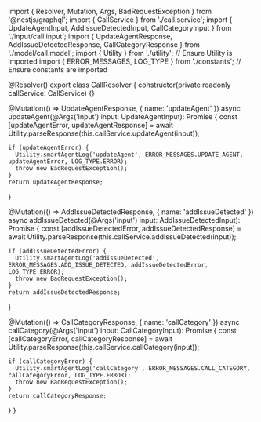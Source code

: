 import { Resolver, Mutation, Args, BadRequestException } from '@nestjs/graphql';
import { CallService } from './call.service';
import { UpdateAgentInput, AddIssueDetectedInput, CallCategoryInput } from './input/call.input';
import { UpdateAgentResponse, AddIssueDetectedResponse, CallCategoryResponse } from './model/call.model';
import { Utility } from './utility'; // Ensure Utility is imported
import { ERROR_MESSAGES, LOG_TYPE } from './constants'; // Ensure constants are imported

@Resolver()
export class CallResolver {
  constructor(private readonly callService: CallService) {}

  @Mutation(() => UpdateAgentResponse, { name: 'updateAgent' })
  async updateAgent(@Args('input') input: UpdateAgentInput): Promise<UpdateAgentResponse> {
    const [updateAgentError, updateAgentResponse] = await Utility.parseResponse(this.callService.updateAgent(input));

    if (updateAgentError) {
      Utility.smartAgentLog('updateAgent', ERROR_MESSAGES.UPDATE_AGENT, updateAgentError, LOG_TYPE.ERROR);
      throw new BadRequestException();
    }
    return updateAgentResponse;
  }

  @Mutation(() => AddIssueDetectedResponse, { name: 'addIssueDetected' })
  async addIssueDetected(@Args('input') input: AddIssueDetectedInput): Promise<AddIssueDetectedResponse> {
    const [addIssueDetectedError, addIssueDetectedResponse] = await Utility.parseResponse(this.callService.addIssueDetected(input));

    if (addIssueDetectedError) {
      Utility.smartAgentLog('addIssueDetected', ERROR_MESSAGES.ADD_ISSUE_DETECTED, addIssueDetectedError, LOG_TYPE.ERROR);
      throw new BadRequestException();
    }
    return addIssueDetectedResponse;
  }

  @Mutation(() => CallCategoryResponse, { name: 'callCategory' })
  async callCategory(@Args('input') input: CallCategoryInput): Promise<CallCategoryResponse> {
    const [callCategoryError, callCategoryResponse] = await Utility.parseResponse(this.callService.callCategory(input));

    if (callCategoryError) {
      Utility.smartAgentLog('callCategory', ERROR_MESSAGES.CALL_CATEGORY, callCategoryError, LOG_TYPE.ERROR);
      throw new BadRequestException();
    }
    return callCategoryResponse;
  }
}
